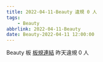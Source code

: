 ```yaml
---
title: 2022-04-11-Beauty 違規 0 人
tags:
    - Beauty
abbrlink: 2022-04-11-Beauty
date: Beauty-2022-04-11 12:00:00
---
```

Beauty 板 [板規連結](https://www.ptt.cc/bbs/Beauty/M.1630069980.A.84B.html)
昨天違規 0 人
